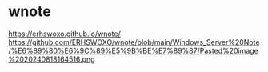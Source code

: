 # wnote
https://erhswoxo.github.io/wnote/
https://github.com/ERHSWOXO/wnote/blob/main/Windows_Server%20Note/%E6%89%80%E6%9C%89%E5%9B%BE%E7%89%87/Pasted%20image%2020240818164516.png
